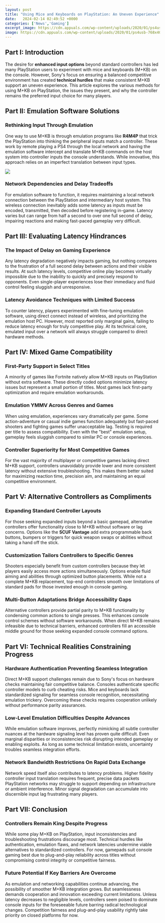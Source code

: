 ```yaml
---
layout: post
title: "Using Mice and Keyboards on PlayStation: An Uneven Experience"
date:   2024-02-14 02:49:52 +0000
categories: ['News','Gaming']
excerpt_image: https://cdn.appuals.com/wp-content/uploads/2020/01/ps4usb-768x408.png
image: https://cdn.appuals.com/wp-content/uploads/2020/01/ps4usb-768x408.png
---
```


## Part I: Introduction
The desire for **enhanced input options** beyond standard controllers has led many PlayStation users to experiment with mice and keyboards (M+KB) on the console. However, Sony's focus on ensuring a balanced competitive environment has created **technical hurdles** that make consistent M+KB support an uneven experience. This article explores the various methods for using M+KB on PlayStation, the issues they present, and why the controller remains the preferred input choice for many players.
## Part II: Emulation Software Solutions 
### Rethinking Input Through Emulation
One way to use M+KB is through emulation programs like **R4M4P** that trick the PlayStation into thinking the peripheral inputs match a controller. These work by remote playing a PS4 through the local network and having the emulation software intercept and translate M+KB commands on the host system into controller inputs the console understands. While innovative, this approach relies on an imperfect translation between input types.

![](https://cdn.appuals.com/wp-content/uploads/2020/01/ps4usb-768x408.png)
### Network Dependencies and Delay Tradeoffs  
For emulation software to function, it requires maintaining a local network connection between the PlayStation and intermediary host system. This wireless connection inevitably adds some latency as inputs must be encoded, transmitted, then decoded before registering in-game. Latency varies but can range from half a second to over one full second of delay, impairing reactions and making fast-paced gameplay very difficult.
## Part III: Evaluating Latency Hindrances
### The Impact of Delay on Gaming Experience
Any latency degradation negatively impacts gaming, but nothing compares to the frustration of a full second delay between actions and their visible results. At such latency levels, competitive online play becomes virtually impossible due to the inability to quickly and precisely respond to opponents. Even single-player experiences lose their immediacy and fluid control feeling sluggish and unresponsive.
### Latency Avoidance Techniques with Limited Success
To counter latency, players experimented with fine-tuning emulation software, using direct connect instead of wireless, and prioritizing the emulation host PC. However, most reported only marginal gains, failing to reduce latency enough for truly competitive play. At its technical core, emulated input over a network will always struggle compared to direct hardware methods.
## Part IV: Mixed Game Compatibility
### First-Party Support in Select Titles
A minority of games like Fortnite natively allow M+KB inputs on PlayStation without extra software. These directly coded options minimize latency issues but represent a small portion of titles. Most games lack first-party optimization and require emulation workarounds.  
### Emulation YMMV Across Genres and Games
When using emulation, experiences vary dramatically per game. Some action-adventure or casual indie games function adequately but fast-paced shooters and fighting games suffer unacceptable lag. Testing is required per title to assess compatibility. Even with the "best" emulation setup, gameplay feels sluggish compared to similar PC or console experiences.
### Controller Superiority for Most Competitive Games  
For the vast majority of multiplayer or competitive games lacking direct M+KB support, controllers unavoidably provide lower and more consistent latency without extensive troubleshooting. This makes them better suited for maximizing reaction time, precision aim, and maintaining an equal competitive environment.
## Part V: Alternative Controllers as Compliments
### Expanding Standard Controller Layouts  
For those seeking expanded inputs beyond a basic gamepad, alternative controllers offer functionality close to M+KB without software or lag concerns. Options like the **SCUF Vantage** add extra programmable back buttons, bumpers or triggers for quick weapon swaps or abilities without taking a hand off the stick.
### Customization Tailors Controllers to Specific Genres  
Shooters especially benefit from custom controllers because they let players easily access more actions simultaneously. Options enable fluid aiming and abilities through optimized button placements. While not a complete M+KB replacement, top-end controllers smooth over limitations of standard pads for those invested enough in console gaming. 
### Multi-Button Adaptations Bridge Accessibility Gaps  
Alternative controllers provide partial parity to M+KB functionality by condensing common actions to single presses. This enhances console control schemes without software workarounds. When direct M+KB remains infeasible due to technical barriers, enhanced controllers fill an accessible middle ground for those seeking expanded console command options.
## Part VI: Technical Realities Constraining Progress  
### Hardware Authentication Preventing Seamless Integration  
Direct M+KB support challenges remain due to Sony's focus on hardware checks maintaining fair competitive balance. Consoles authenticate specific controller models to curb cheating risks. Mice and keyboards lack standardized signaling for seamless console recognition, necessitating emulation trickery. Overcoming these checks requires cooperation unlikely without performance parity assurances.
### Low-Level Emulation Difficulties Despite Advances   
While emulation software improves, perfectly mimicking all subtle controller nuances at the hardware signaling level has proven quite difficult. Even marginal disparities or inconsistencies risk disrupting intended gameplay or enabling exploits. As long as some technical limitation exists, uncertainty troubles seamless integration efforts.
### Network Bandwidth Restrictions On Rapid Data Exchange
Network speed itself also contributes to latency problems. Higher fidelity controller input translation requires frequent, precise data packets PlayStation networks may struggle to support depending on infrastructure or ambient interference. Minor signal degradation can accumulate into discernible input lag frustrating many players.
## Part VII: Conclusion
### Controllers Remain King Despite Progress
While some play M+KB on PlayStation, input inconsistencies and troubleshooting frustrations discourage most. Technical hurdles like authentication, emulation flaws, and network latencies undermine viable alternatives to standardized controllers. For now, gamepads suit console gaming best due to plug-and-play reliability across titles without compromising control integrity or competitive fairness. 
### Future Potential If Key Barriers Are Overcome  
As emulation and networking capabilities continue advancing, the possibility of smoother M+KB integration grows. But seamlessness demands cooperation and innovation exceeding current limitations. Unless latency decreases to negligible levels, controllers seem poised to dominate console inputs for the foreseeable future barring radical technological changes. Competition fairness and plug-and-play usability rightly take priority on closed platforms for now.